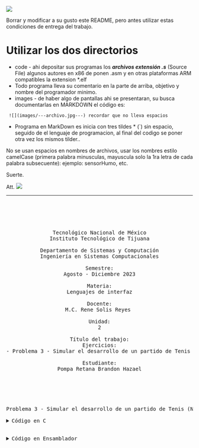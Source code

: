 ![](https://s3.amazonaws.com/videos.pentesteracademy.com/videos/badges/low/arm-assembly.png)

Borrar y modificar a su gusto este README, pero antes utilizar estas condiciones de entrega del trabajo.

# Utilizar los dos directorios

- code  - ahi depositar sus programas los ***archivos extensión *.s****  (Source File) algunos autores en x86 de ponen .asm y en otras plataformas ARM compatibles la extension *.elf
- Todo programa lleva su comentario en la parte de arriba, objetivo y nombre del programador minimo.
- images  - de haber algo de pantallas ahi se presentaran, su busca documentarlas en MARKDOWN el código es:

``` ![](images/---archivo.jpg---) recordar que no lleva espacios```



- Programa en MarkDown es inicia con tres tildes * (`) sin espacio, seguido de el lenguaje de programacion, al final del codigo se poner otra vez los mismos tilder..

No se usan espacios en nombres de archivos, usar los nombres estilo camelCase (primera palabra minusculas, mayuscula solo la 1ra letra de cada palabra subsecuente):  ejemplo: sensorHumo, etc.

Suerte.

Att. ![](https://img.icons8.com/color/2x/docker.png)

------

<pre>

	<p align=center>

Tecnológico Nacional de México
Instituto Tecnológico de Tijuana

Departamento de Sistemas y Computación
Ingeniería en Sistemas Computacionales

Semestre:
Agosto - Diciembre 2023

Materia:
Lenguajes de interfaz

Docente:
M.C. Rene Solis Reyes 

Unidad:
2

Título del trabajo:
Ejercicios:
- Problema 3 - Simular el desarrollo de un partido de Tenis (Nivel alto)

Estudiante:
Pompa Retana Brandon Hazael

	</p>

</pre>

<pre>
Problema 3 - Simular el desarrollo de un partido de Tenis (Nivel alto)
		<details>
			<summary>Código en C</summary>
/**
Problema 3 - Simular el desarrollo de un partido de Tenis (Nivel alto)

Este programa simula una serie de partidos de tenis entre dos jugadores, A y B. 
El objetivo es calcular la probabilidad de que el jugador A gane el partido en función de su probabilidad de ganar un punto.

Author:    Only Pompa
Fecha:      25/10/2023
*/

#include <stdio.h>
#include <stdlib.h>
#include <time.h>

#define NUM_MATCHES 10

// Función para jugar un punto
int jugar_punto(double p) {
    return rand() < p * RAND_MAX;
}

// Función para jugar un juego
int jugar_juego(double p) {
    int puntos_A = 0;
    int puntos_B = 0;
    while(puntos_A < 4 && puntos_B < 4) {
        if(jugar_punto(p)) {
            puntos_A++;
        } else {
            puntos_B++;
        }
    }
    return puntos_A == 4;
}

// Función para jugar un set
int jugar_set(double p) {
    int juegos_A = 0;
    int juegos_B = 0;
    while(juegos_A < 6 && juegos_B < 6) {
        if(jugar_juego(p)) {
            juegos_A++;
        } else {
            juegos_B++;
        }
    }
    return juegos_A == 6;
}

// Función principal
int main() {
    srand(time(NULL));
    for(int i = 0; i < NUM_MATCHES; i++) {
        double p = (double)i / NUM_MATCHES;
        int victorias_A = 0;
        for(int j = 0; j < 1000; j++) {
            if(jugar_set(p)) {
                victorias_A++;
            }
        }
        printf("Probabilidad de ganar un punto: %.2f, Probabilidad de ganar el partido: %.2f\n", p, (double)victorias_A / 1000);
    }
    return 0;
}

		</details>
		<details>
			<summary>Código en Ensamblador</summary>
/**
Problema 3 - Simular el desarrollo de un partido de Tenis (Nivel alto)

Este programa simula una serie de partidos de tenis entre dos jugadores, A y B. 
El objetivo es calcular la probabilidad de que el jugador A gane el partido en función de su probabilidad de ganar un punto.

Author:    Only Pompa
Fecha:      16/10/2023
*/
.section	.rodata
.LC0:
	.string	"Probabilidad de ganar un punto: %.2f, Probabilidad de ganar el partido: %.2f\n"

.section	.text
.globl main
main:
		pushq	%rbp
		movq	%rsp, %rbp
		subq	$16, %rsp
		xorl	%eax, %eax
		call srand
		movl	$0, -4(%rbp)

.L2:
		cmpl	$9, -4(%rbp)
		jg	.L1

		movl	-4(%rbp), %eax
		cltd
		idivl	$10, %eax
		movl	%edx, %eax
		movl	%eax, %ecx

		movl	$0, %eax
		pxor	%xmm1, %xmm1
		movsd	%xmm1, -16(%rbp)

.L4:
		cmpq	$999, %rax
		jg	.L3

		movq	%rax, %rdi
		call jugar_set
		testb	%al, %al
		je	.L6

		movl	-4(%rbp), %eax
		cltd
		idivl	$10, %eax
		movl	%edx, %eax
		movl	%eax, %ecx
		movq	-16(%rbp), %xmm0
		addsd	%xmm0, %xmm1

.L6:
		addq	$1, %rax
		jmp	.L4

.L3:
		movl	$LC0, %edi
		movl	$1, %eax
		movsd	%xmm1, %xmm0
		call printf
		addl	$1, -4(%rbp)
		jmp	.L2

.L1:
		movl	$0, %eax
		leave
		ret

		</details>
</details>
